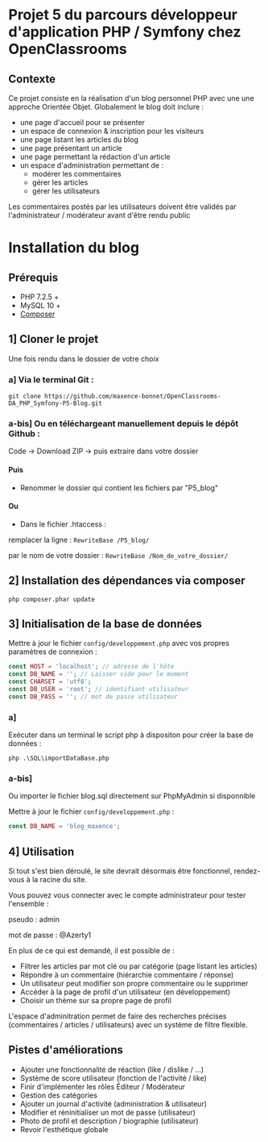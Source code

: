 # Projet 5 du parcours développeur d'application PHP / Symfony chez OpenClassrooms

## Contexte

Ce projet consiste en la réalisation d'un blog personnel PHP avec une une approche Orientée Objet.
Globalement le blog doit inclure :
   * une page d'accueil pour se présenter
   * un espace de connexion & inscription pour les visiteurs
   * une page listant les articles du blog
   * une page présentant un article 
   * une page permettant la rédaction d'un article
   * un espace d'administration permettant de :
        * modérer les commentaires
        * gérer les articles
        * gérer les utilisateurs

Les commentaires postés par les utilisateurs doivent être validés par l'administrateur / modérateur avant d'être rendu public

# Installation du blog

## Prérequis

 * PHP 7.2.5 +
 * MySQL 10 +
 * [Composer](https://getcomposer.org/)

## 1] Cloner le projet

Une fois rendu dans le dossier de votre choix

### a] Via le terminal Git :
```shell
git clone https://github.com/maxence-bonnet/OpenClassrooms-DA_PHP_Symfony-P5-Blog.git
```
### a-bis] Ou en téléchargeant manuellement depuis le dépôt Github :

Code -> Download ZIP -> puis extraire dans votre dossier

#### Puis

- Renommer le dossier qui contient les fichiers par "P5_blog" 

#### Ou

- Dans le fichier .htaccess :

remplacer la ligne : `RewriteBase /P5_blog/`

par le nom de votre dossier : `RewriteBase /Nom_de_votre_dossier/`


## 2] Installation des dépendances via composer
```shell
php composer.phar update
```

## 3] Initialisation de la base de données

Mettre à jour le fichier `config/developpement.php` avec vos propres paramètres de connexion  :

```php
const HOST = 'localhost'; // adresse de l'hôte
const DB_NAME = ''; // Laisser vide pour le moment
const CHARSET = 'utf8';
const DB_USER = 'root'; // identifiant utilisateur
const DB_PASS = ''; // mot de passe utilisateur
```

### a]
Exécuter dans un terminal le script php à dispositon pour créer la base de données :

```
php .\SQL\importDataBase.php
```

### a-bis]
Ou importer le fichier blog.sql directement sur PhpMyAdmin si disponnible

Mettre à jour le fichier `config/developpement.php` :

```php
const DB_NAME = 'blog_maxence'; 
```

## 4] Utilisation
Si tout s'est bien déroulé, le site devrait désormais être fonctionnel, rendez-vous à la racine du site.

Vous pouvez vous connecter avec le compte administrateur pour tester l'ensemble :

pseudo :  admin

mot de passe : @Azerty1

En plus de ce qui est demandé, il est possible de :

  * Filtrer les articles par mot clé ou par catégorie (page listant les articles)
  * Répondre à un commentaire (hiérarchie commentaire / réponse)
  * Un utilisateur peut modifier son propre commentaire ou le supprimer
  * Accéder à la page de profil d'un utilisateur (en développement)
  * Choisir un thème sur sa propre page de profil
 
L'espace d'adminitration permet de faire des recherches précises (commentaires / articles / utilisateurs) avec un système de filtre flexible.

## Pistes d'améliorations

  * Ajouter une fonctionnalité de réaction (like / dislike / ...)
  * Système de score utilisateur (fonction de l'activité / like)
  * Finir d'implémenter les rôles Éditeur / Modérateur
  * Gestion des catégories 
  * Ajouter un journal d'activité (administration & utilisateur)
  * Modifier et réninitialiser un mot de passe (utilisateur)
  * Photo de profil et description / biographie (utilisateur)
  * Revoir l'esthétique globale